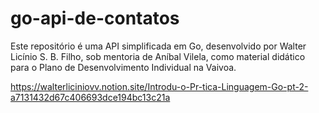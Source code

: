 # go-api-de-contatos

Este repositório é uma API simplificada em Go, desenvolvido por Walter Licínio S. B. Filho, sob mentoria de Aníbal Vilela, como material didático para o Plano de Desenvolvimento Individual na Vaivoa.


https://walterliciniovv.notion.site/Introdu-o-Pr-tica-Linguagem-Go-pt-2-a7131432d67c406693dce194bc13c21a
